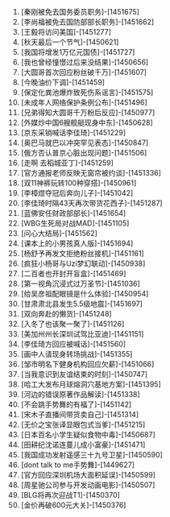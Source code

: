 
1. [秦刚被免去国务委员职务]-[1451675]
1. [李尚福被免去国防部部长职务]-[1451662]
1. [王毅将访问美国]-[1451277]
1. [秋天最后一个节气]-[1450621]
1. [我国将增发1万亿元国债]-[1451727]
1. [我也曾经憧憬过后来没结果]-[1450656]
1. [大圆哥首次回应粉丝破千万]-[1451607]
1. [今晚油价下调]-[1451459]
1. [保定化粪池爆炸致死伤系谣言]-[1451575]
1. [未成年人网络保护条例公布]-[1451496]
1. [兄弟得知大圆哥千万粉后反应]-[1450977]
1. [外媒炒中国6艘舰艇现身中东]-[1450628]
1. [京东采销喊话李佳琦]-[1451229]
1. [奥巴马就巴以冲突罕见表态]-[1450847]
1. [俄方否认普京心脏出现问题]-[1451506]
1. [走啊 去稻城亚丁]-[1451259]
1. [官方通报老师反映无窗帘被约谈]-[1451336]
1. [双11神裤玩转100种穿搭]-[1450961]
1. [李樟煜夺冠后奔向儿子]-[1451042]
1. [李佳琦时隔43天再次带货花西子]-[1451287]
1. [蓝佛安任财政部部长]-[1451654]
1. [WBG生死局对战MAD]-[1451105]
1. [问心大结局]-[1451562]
1. [课本上的小男孩真人版]-[1451694]
1. [杨舒予再发文拒绝粉丝接机]-[1451161]
1. [疯狂小杨哥与Uzi梦幻联动]-[1450938]
1. [二百者也开封开盲盒]-[1451469]
1. [第一视角沉浸式过万圣节]-[1451036]
1. [给吴彦祖配眼镜是什么体验]-[1450954]
1. [甘肃肃北县发生5.5级地震]-[1451697]
1. [双向奔赴的懒货]-[1451248]
1. [入冬了也该聚一聚了]-[1451126]
1. [美加州州长深圳试驾比亚迪]-[1451151]
1. [李佳琦方回应被喊话]-[1451560]
1. [画中人请现身转场挑战]-[1451355]
1. [邹市明名下健身机构回应欠薪]-[1451066]
1. [当我意识到友谊结束的时刻]-[1450747]
1. [哈工大发布月球熔洞穴基地方案]-[1451395]
1. [河边的错误原著作品解读]-[1451338]
1. [不会跳手势舞的有福了]-[1451142]
1. [宋木子直播间带货卖自己]-[1451314]
1. [无价之宝张译显眼包式当爹]-[1451215]
1. [日本百名小学生疑似食物中毒]-[1450687]
1. [田耕纪沈诺连蔓儿成小富豪]-[1451471]
1. [我国成功发射遥感三十九号卫星]-[1450590]
1. [dont talk to me手势舞]-[1449627]
1. [官方回应深圳机场大面积延误]-[1450599]
1. [周星驰公司参与开发动画电影]-[1450507]
1. [BLG将再次迎战T1]-[1450370]
1. [金价再破600元大关]-[1450376]